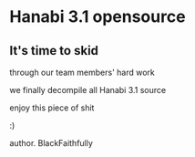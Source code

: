 # Hanabi 3.1 opensource

## It's time to skid
through our team members' hard work

we finally decompile all Hanabi 3.1 source

enjoy this piece of shit

:)

author. BlackFaithfully